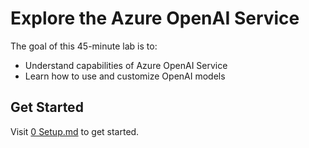 # Explore the Azure OpenAI Service

The goal of this 45-minute lab is to:
  * Understand capabilities of Azure OpenAI Service
  * Learn how to use and customize OpenAI models

## Get Started

Visit [0 Setup.md](0%20Setup.md) to get started.
  




  
